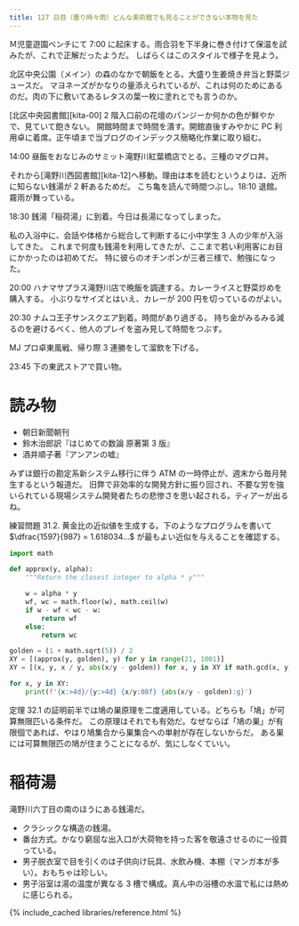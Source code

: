 ```yaml
---
title: 127 日目（曇り時々雨）どんな美術館でも見ることができない本物を見た
---
```


Ｍ児童遊園ベンチにて 7:00 に起床する。雨合羽を下半身に巻き付けて保温を試みたが、これで正解だったようだ。
しばらくはこのスタイルで様子を見よう。

北区中央公園（メイン）の森のなかで朝飯をとる。大盛り生姜焼き弁当と野菜ジュースだ。
マヨネーズがかなりの量添えられているが、これは何のためにあるのだ。肉の下に敷いてあるレタスの葉一枚に塗れとでも言うのか。

[北区中央図書館][kita-00] 2 階入口前の花壇のパンジーか何かの色が鮮やかで、見ていて飽きない。
開館時間まで時間を潰す。開館直後すみやかに PC 利用卓に着席。正午頃まで当ブログのインデックス簡略化作業に取り組む。

14:00 昼飯をおなじみのサミット滝野川紅葉橋店でとる。三種のマグロ丼。

それから[滝野川西図書館][kita-12]へ移動。理由は本を読むというよりは、近所に知らない銭湯が 2 軒あるためだ。
こち亀を読んで時間つぶし。18:10 退館。霧雨が舞っている。

18:30 銭湯「稲荷湯」に到着。今日は長湯になってしまった。

私の入浴中に、会話や体格から総合して判断するに小中学生 3 人の少年が入浴してきた。
これまで何度も銭湯を利用してきたが、ここまで若い利用客にお目にかかったのは初めてだ。
特に彼らのオチンポンが三者三様で、勉強になった。

20:00 ハナマサプラス滝野川店で晩飯を調達する。カレーライスと野菜炒めを購入する。
小ぶりなサイズとはいえ、カレーが 200 円を切っているのがよい。

20:30 ナムコ王子サンスクエア到着。時間があり過ぎる。
持ち金がみるみる減るのを避けるべく、他人のプレイを盗み見して時間をつぶす。

MJ プロ卓東風戦、帰り際 3 連勝をして溜飲を下げる。

23:45 下の東武ストアで買い物。

# 読み物

* 朝日新聞朝刊
* 鈴木治郎訳『はじめての数論 原著第 3 版』
* 酒井順子著『アンアンの嘘』

みずほ銀行の勘定系新システム移行に伴う ATM の一時停止が、週末から毎月発生するという報道だ。
旧弊で非効率的な開発方針に振り回され、不要な労を強いられている現場システム開発者たちの悲惨さを思い起される。ティアーが出るね。

練習問題 31.2. 黄金比の近似値を生成する。下のようなプログラムを書いて
$\dfrac{1597}{987} = 1.618034...$ が最もよい近似を与えることを確認する。

```python
import math

def approx(y, alpha):
    """Return the closest integer to alpha * y"""

    w = alpha * y
    wf, wc = math.floor(w), math.ceil(w)
    if w - wf < wc - w:
        return wf
    else:
        return wc

golden = (1 + math.sqrt(5)) / 2
XY = [(approx(y, golden), y) for y in range(21, 1001)]
XY = [(x, y, x / y, abs(x/y - golden)) for x, y in XY if math.gcd(x, y) == 1 and abs(x - y * golden) < 1 / y]

for x, y in XY:
    print(f'{x:>4d}/{y:>4d} {x/y:08f} {abs(x/y - golden):g}')
```

定理 32.1 の証明前半では鳩の巣原理を二度適用している。どちらも「鳩」が可算無限匹いる条件だ。
この原理はそれでも有効だ。なぜならば「鳩の巣」が有限個であれば、やはり鳩集合から巣集合への単射が存在しないからだ。
ある巣には可算無限匹の鳩が住まうことになるが、気にしなくていい。

# 稲荷湯

滝野川六丁目の南のほうにある銭湯だ。

* クラシックな構造の銭湯。
* 番台方式。かなり窮屈な出入口が大荷物を持った客を敬遠させるのに一役買っている。
* 男子脱衣室で目を引くのは子供向け玩具、水飲み機、本棚（マンガ本が多い）。おもちゃは珍しい。
* 男子浴室は湯の温度が異なる 3 槽で構成。真ん中の浴槽の水温で私には熱めに感じられる。

{% include_cached libraries/reference.html %}
